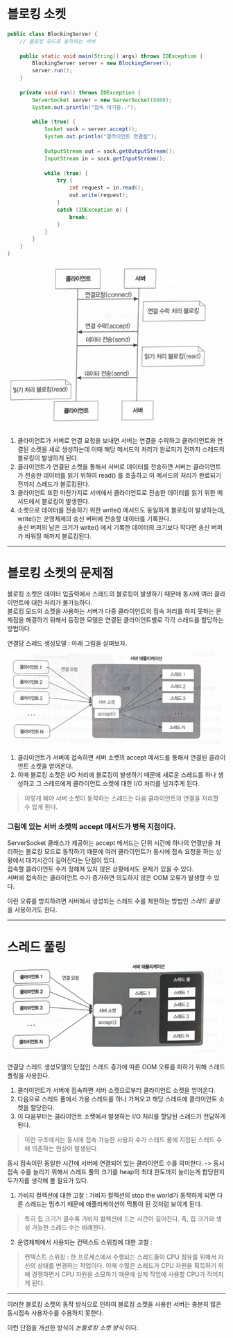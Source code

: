 # 블로킹 소켓

```java
public class BlockingServer {
    // 블로킹 모드로 동작하는 서버

    public static void main(String[] args) throws IOException {
        BlockingServer server = new BlockingServer();
        server.run();
    }

    private void run() throws IOException {
        ServerSocket server = new ServerSocket(8888);
        System.out.println("접속 대기중..");

        while (true) {
            Socket sock = server.accept();
            System.out.println("클라이언트 연결됨");

            OutputStream out = sock.getOutputStream();
            InputStream in = sock.getInputStream();

            while (true) {
                try {
                    int request = in.read();
                    out.write(request);
                }
                catch (IOException e) {
                    break;
                }
            }
        }
    }
}
```


![blocking](src/main/java/img/blockingNonBlocking/blocking.png)

1. 클라이언트가 서버로 연결 요청을 보내면 서버는 연결을 수락하고 클라이언트와 연결된 소켓을 새로 생성하는데 이때 해당 메서드의 처리가 완료되기 전까지 스레드의 블로킹이 발생하게 된다.  
2. 클라이언트가 연결된 소켓을 통해서 서버로 데이터를 전송하면 서버는 클라이언트가 전송한 데이터를 읽기 위하여 read() 를 호출하고 이 메서드의 처리가 완료되기 전까지 스레드가 블로킹된다.  
3. 클라이언트 또한 마찬가지로 서버에서 클라이언트로 전송한 데이터를 읽기 위한 메서드에서 블로킹이 발생한다.  
4. 소켓으로 데이터를 전송하기 위한 write() 메서드도 동일하게 블로킹이 발생하는데, write()는 운영체제의 송신 버퍼에 전송할 데이터를 기록한다.  
   송신 버퍼의 남은 크기가 write() 에서 기록한 데이터의 크기보다 작다면 송신 버퍼가 비워질 때까지 블로킹된다.

*****

# 블로킹 소켓의 문제점 
블로킹 소켓은 데이터 입출력에서 스레드의 블로킹이 발생하기 때문에 동시에 여러 클라이언트에 대한 처리가 불가능하다.  
블로킹 모드의 소켓을 사용하는 서버가 다중 클라이언트의 접속 처리를 하지 못하는 문제점을 해결하기 위해서 등장한 모델은 연결된 클라이언트별로 각각 스레드를 할당하는 방법이다.

연결당 스레드 생성모델 : 아래 그림을 살펴보자.

![createThreadModel](src/main/java/img/blockingNonBlocking/createThreadModel.png)

1. 클라이언트가 서버에 접속하면 서버 소켓의 accept 메서드를 통해서 연결된 클라이언트 소켓을 얻어온다.  
2. 이때 블로킹 소켓은 I/O 처리에 블로킹이 발생하기 때문에 새로운 스레드를 하나 생성하고 그 스레드에게 클라이언트 소켓에 대한 I/O 처리를 넘겨주게 된다.
> 이렇게 해야 서버 소켓이 동작하는 스레드는 다음 클라이언트의 연결을 처리할 수 있게 된다.

### 그림에 있는 서버 소켓의 accept 메서드가 병목 지점이다. 
ServerSocket 클래스가 제공하는 accept 메서드는 단위 시간에 하나의 연결만을 처리하는 블로킹 모드로 동작하기 때문에 여러 클라이언트가 동시에 접속 요청을 하는 상황에서 대기시간이 길어진다는 단점이 있다.  
접속할 클라이언트 수가 정해져 있지 않은 상황에서도 문제가 있을 수 있다.  
서버에 접속하는 클라이언트 수가 증가하면 의도하지 않은 OOM 오류가 발생할 수 있다.

이런 오류를 방지하려면 서버에서 생성되는 스레드 수를 제한하는 방법인 *스레드 풀링* 을 사용하기도 한다.  

*****

# 스레드 풀링
![ThreadPoolingModel](src/main/java/img/blockingNonBlocking/ThreadPoolingModel.png)

연결당 스레드 생성모델의 단점인 스레드 증가에 따른 OOM 오류를 피하기 위해 스레드 폴링을 사용한다.

1. 클라이언트가 서버에 접속하면 서버 소켓으로부터 클라이언트 소켓을 얻어온다.  
2. 다음으로 스레드 풀에서 가용 스레드를 하나 가져오고 해당 스레드에 클라이언트 소켓을 할당한다.
3. 이 다음부터는 클라이언트 소켓에서 발생하는 I/O 처리를 할당된 스레드가 전담하게 된다.

> 이런 구조에서는 동시에 접속 가능한 사용자 수가 스레드 풀에 지정된 스레드 수에 의존하는 현상이 발생된다.

  
동시 접속이란 동일한 시간에 서버에 연결되어 있는 클라이언트 수를 의미한다. -> 동시 접속 수를 늘리기 위해서 스레드 풀의 크기를 heap의 최대 한도까지 늘리는게 합당한지 두가지를 생각해 볼 필요가 있다.
1. 가비지 컬렉션에 대한 고찰 : 가비지 컬렉션의 stop the world가 동작하게 되면 다른 스레드는 멈추기 때문에 애플리케이션이 먹통이 된 것처럼 보이게 된다.
> 특히 힙 크기가 클수록 가비지 컬렉션에 드는 시간이 길어진다. 즉, 힙 크기와 생성 가능한 스레드 수는 비례한다.

2. 운영체제에서 사용되는 컨텍스트 스위칭에 대한 고찰 :
> 컨텍스트 스위칭 : 한 프로세스에서 수행되는 스레드들이 CPU 점유를 위해서 자신의 상태를 변경하는 작업이다.
> 이때 수많은 스레드가 CPU 자원을 획득하기 위해 경쟁하면서 CPU 자원을 소모하기 때문에 실제 작업에 사용할 CPU가 적어지게 된다.

*****

이러한 블로킹 소켓의 동작 방식으로 인하여 블로킹 소켓을 사용한 서버는 충분히 많은 동시접속 사용자수를 수용하지 못한다.

이런 단점을 개선한 방식이 *논블로킹 소켓 방식* 이다.

